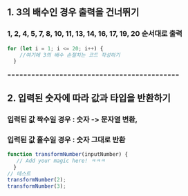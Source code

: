 ## 1. 3의 배수인 경우 출력을 건너뛰기
### 1, 2, 4, 5, 7, 8, 10, 11, 13, 14, 16, 17, 19, 20 순서대로 출력

```jsx
for (let i = 1; i <= 20; i++) {
    //여기에 3의 배수 손절치는 코드 작성하기
  }
```

===========================================

## 2. 입력된 숫자에 따라 값과 타입을 반환하기
### 입력된 값 짝수일 경우 : 숫자 -> 문자열 변환,
### 입력된 값 홀수일 경우 : 숫자 그대로 반환

```jsx
function transformNumber(inputNumber) {
   // Add your magic here! ㅋㅋㅋ
  }
// 테스트
transformNumber(2);
transformNumber(3);
```